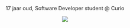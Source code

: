 <div align="center">
    <p>17 jaar oud, Software Developer student @ Curio</p>
</div>
<div align="center">
        <img src="https://metrics.lecoq.io/Joekoei?base.repositories=0&languages=1&isocalendar=1&followup=1">
  </a>
</div>
